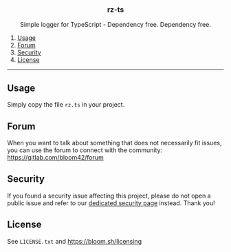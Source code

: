 <p align="center">
  <h3 align="center">rz-ts</h3>
  <p align="center">Simple logger for TypeScript - Dependency free. Dependency free.</p>
</p>


1. [Usage](#usage)
2. [Forum](#contributing)
3. [Security](#security)
4. [License](#license)

-------------------

## Usage

Simply copy the file `rz.ts` in your project.

## Forum

When you want to talk about something that does not necessarily fit issues, you can use the forum
to connect with the community: https://gitlab.com/bloom42/forum


## Security

If you found a security issue affecting this project, please do not open a public issue and refer to our
[dedicated security page](https://bloom.sh/security) instead. Thank you!


## License

See `LICENSE.txt` and https://bloom.sh/licensing
